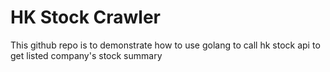 # HK Stock Crawler
This github repo is to demonstrate how to use golang to call hk stock api to get listed company's stock summary

